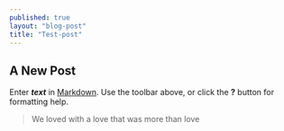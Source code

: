 ```yaml
---
published: true
layout: "blog-post"
title: "Test-post"
---
```


## A New Post

Enter **_text_** in [Markdown](http://daringfireball.net/projects/markdown/). Use the toolbar above, or click the **?** button for formatting help.
> We loved with a love that was more than love

